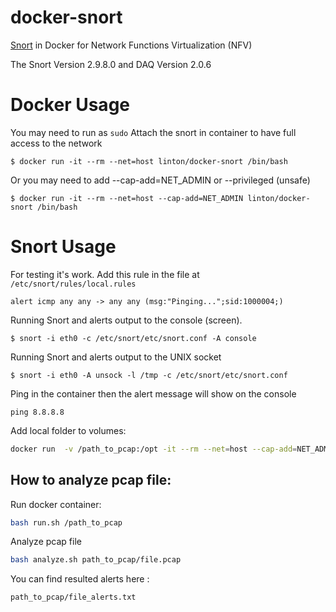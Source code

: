 # docker-snort

[Snort](https://www.snort.org/) in Docker for Network Functions Virtualization (NFV)

The Snort Version 2.9.8.0 and DAQ Version 2.0.6

# Docker Usage

You may need to run as `sudo` Attach the snort in container to have full access to the network

```
$ docker run -it --rm --net=host linton/docker-snort /bin/bash
```

Or you may need to add --cap-add=NET_ADMIN or --privileged (unsafe)

```
$ docker run -it --rm --net=host --cap-add=NET_ADMIN linton/docker-snort /bin/bash
```

# Snort Usage

For testing it's work. Add this rule in the file at `/etc/snort/rules/local.rules`

```
alert icmp any any -> any any (msg:"Pinging...";sid:1000004;)
```

Running Snort and alerts output to the console (screen).

```
$ snort -i eth0 -c /etc/snort/etc/snort.conf -A console
```

Running Snort and alerts output to the UNIX socket

```
$ snort -i eth0 -A unsock -l /tmp -c /etc/snort/etc/snort.conf
```

Ping in the container then the alert message will show on the console

```
ping 8.8.8.8
```

Add local folder to volumes:

```bash
docker run  -v /path_to_pcap:/opt -it --rm --net=host --cap-add=NET_ADMIN linton/docker-snort /bin/bash
```

## How to analyze pcap file:

Run docker container:

```bash
bash run.sh /path_to_pcap
```

Analyze pcap file

```bash
bash analyze.sh path_to_pcap/file.pcap
```

You can find resulted alerts here :

```path_to_pcap/file_alerts.txt```

